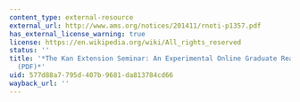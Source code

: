 ```yaml
---
content_type: external-resource
external_url: http://www.ams.org/notices/201411/rnoti-p1357.pdf
has_external_license_warning: true
license: https://en.wikipedia.org/wiki/All_rights_reserved
status: ''
title: '*The Kan Extension Seminar: An Experimental Online Graduate Reading Course
  (PDF)*'
uid: 577d88a7-795d-407b-9681-da813784cd66
wayback_url: ''
---
```

